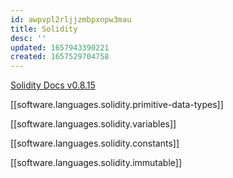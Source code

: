 ```yaml
---
id: awpvpl2rljjzmbpxnpw3mau
title: Solidity
desc: ''
updated: 1657943390221
created: 1657529704758
---
```


[Solidity Docs v0.8.15](https://docs.soliditylang.org/en/v0.8.15/index.html)

[[software.languages.solidity.primitive-data-types]]

[[software.languages.solidity.variables]]

[[software.languages.solidity.constants]]

[[software.languages.solidity.immutable]]